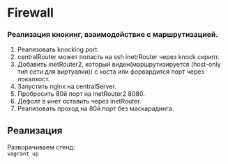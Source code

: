 # Firewall
### Реализация кнокинг, взаимодействие с маршрутизацией.
1. Реализовать knocking port.
2. centralRouter может попасть на ssh inetrRouter через knock скрипт.
3. Добавить inetRouter2, который виден(маршрутизируется (host-only тип сети для виртуалки)) с хоста или форвардится порт через локалхост.
4. Запустить nginx на centralServer.
5. Пробросить 80й порт на inetRouter2 8080.
6. Дефолт в инет оставить через inetRouter.
7. Реализовать проход на 80й порт без маскарадинга.

## Реализация
Разворачиваем стенд: \
`vagrant up`

